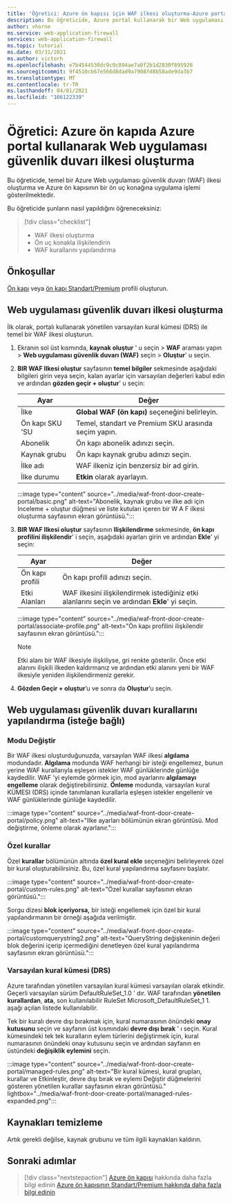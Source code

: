 ```yaml
---
title: 'Öğretici: Azure ön kapısı için WAF ilkesi oluşturma-Azure portal'
description: Bu öğreticide, Azure portal kullanarak bir Web uygulaması güvenlik duvarı (WAF) ilkesi oluşturmayı öğreneceksiniz.
author: vhorne
ms.service: web-application-firewall
services: web-application-firewall
ms.topic: tutorial
ms.date: 03/31/2021
ms.author: victorh
ms.openlocfilehash: e7b4544530dc9c0c894ae7a0f2b1d2830f895928
ms.sourcegitcommit: 9f4510cb67e566d8dad9a7908fd8b58ade9da3b7
ms.translationtype: MT
ms.contentlocale: tr-TR
ms.lasthandoff: 04/01/2021
ms.locfileid: "106122339"
---
```

# <a name="tutorial-create-a-web-application-firewall-policy-on-azure-front-door-using-the-azure-portal"></a>Öğretici: Azure ön kapıda Azure portal kullanarak Web uygulaması güvenlik duvarı ilkesi oluşturma

Bu öğreticide, temel bir Azure Web uygulaması güvenlik duvarı (WAF) ilkesi oluşturma ve Azure ön kapısının bir ön uç konağına uygulama işlemi gösterilmektedir.

Bu öğreticide şunların nasıl yapıldığını öğreneceksiniz:

> [!div class="checklist"]
> * WAF ilkesi oluşturma
> * Ön uç konakla ilişkilendirin
> * WAF kurallarını yapılandırma

## <a name="prerequisites"></a>Önkoşullar

[Ön kapı](../../frontdoor/quickstart-create-front-door.md) veya [ön kapı Standart/Premium](../../frontdoor/standard-premium/create-front-door-portal.md) profili oluşturun. 

## <a name="create-a-web-application-firewall-policy"></a>Web uygulaması güvenlik duvarı ilkesi oluşturma

İlk olarak, portalı kullanarak yönetilen varsayılan kural kümesi (DRS) ile temel bir WAF ilkesi oluşturun. 

1. Ekranın sol üst kısmında, **kaynak oluştur** ' u seçin > **WAF** araması yapın > **Web uygulaması güvenlik duvarı (WAF)** seçin > **Oluştur**' u seçin.

1. **BIR WAF Ilkesi oluştur** sayfasının **temel bilgiler** sekmesinde aşağıdaki bilgileri girin veya seçin, kalan ayarlar için varsayılan değerleri kabul edin ve ardından **gözden geçir + oluştur**' u seçin:

    | Ayar                 | Değer                                              |
    | ---                     | ---                                                |
    | İlke              | **Global WAF (ön kapı)** seçeneğini belirleyin. |
    | Ön kapı SKU 'SU          | Temel, standart ve Premium SKU arasında seçim yapın. |
    | Abonelik            | Ön kapı abonelik adınızı seçin.|
    | Kaynak grubu          | Ön kapı kaynak grubu adınızı seçin.|
    | İlke adı             | WAF ilkeniz için benzersiz bir ad girin.|
    | İlke durumu            | **Etkin** olarak ayarlayın. | 

   :::image type="content" source="../media/waf-front-door-create-portal/basic.png" alt-text="Abonelik, kaynak grubu ve ilke adı için Inceleme + oluştur düğmesi ve liste kutuları içeren bir W A F ilkesi oluşturma sayfasının ekran görüntüsü.":::

1. **BIR WAF Ilkesi oluştur** sayfasının **Ilişkilendirme** sekmesinde, **ön kapı profilini ilişkilendir**' i seçin, aşağıdaki ayarları girin ve ardından **Ekle**' yi seçin:

    | Ayar                 | Değer                                              |
    | ---                     | ---                                                |
    | Ön kapı profili              | Ön kapı profili adınızı seçin. |
    | Etki Alanları          | WAF ilkesini ilişkilendirmek istediğiniz etki alanlarını seçin ve ardından **Ekle**' yi seçin. |

    :::image type="content" source="../media/waf-front-door-create-portal/associate-profile.png" alt-text="Ön kapı profilini ilişkilendir sayfasının ekran görüntüsü.":::
    
    > [!NOTE]
    > Etki alanı bir WAF ilkesiyle ilişkiliyse, gri renkte gösterilir. Önce etki alanını ilişkili ilkeden kaldırmanız ve ardından etki alanını yeni bir WAF ilkesiyle yeniden ilişkilendirmeniz gerekir.

1. **Gözden Geçir + oluştur**’u ve sonra da **Oluştur**’u seçin.

## <a name="configure-web-application-firewall-rules-optional"></a>Web uygulaması güvenlik duvarı kurallarını yapılandırma (isteğe bağlı)

### <a name="change-mode"></a>Modu Değiştir

Bir WAF ilkesi oluşturduğunuzda, varsayılan WAF ilkesi **algılama** modundadır. **Algılama** modunda WAF herhangi bir isteği engellemez, bunun yerine WAF kurallarıyla eşleşen istekler WAF günlüklerinde günlüğe kaydedilir.
WAF 'yi eylemde görmek için, mod ayarlarını **algılamayı** **engelleme** olarak değiştirebilirsiniz. **Önleme** modunda, varsayılan kural KÜMESI (DRS) içinde tanımlanan kurallarla eşleşen istekler engellenir ve WAF günlüklerinde günlüğe kaydedilir.

 :::image type="content" source="../media/waf-front-door-create-portal/policy.png" alt-text="Ilke ayarları bölümünün ekran görüntüsü. Mod değiştirme, önleme olarak ayarlanır.":::

### <a name="custom-rules"></a>Özel kurallar

Özel **kurallar** bölümünün altında **özel kural ekle** seçeneğini belirleyerek özel bir kural oluşturabilirsiniz. Bu, özel kural yapılandırma sayfasını başlatır. 

:::image type="content" source="../media/waf-front-door-create-portal/custom-rules.png" alt-text="Özel kurallar sayfasının ekran görüntüsü.":::

Sorgu dizesi **blok içeriyorsa,** bir isteği engellemek için özel bir kural yapılandırmanın bir örneği aşağıda verilmiştir.

:::image type="content" source="../media/waf-front-door-create-portal/customquerystring2.png" alt-text="QueryString değişkeninin değeri blok değerini içerip içermediğini denetleyen özel kural yapılandırma sayfasının ekran görüntüsü.":::

### <a name="default-rule-set-drs"></a>Varsayılan kural kümesi (DRS)

Azure tarafından yönetilen varsayılan kural kümesi varsayılan olarak etkindir. Geçerli varsayılan sürüm DefaultRuleSet_1.0 ' dır. WAF tarafından **yönetilen kurallardan**, **ata**, son kullanılabilir RuleSet Microsoft_DefaultRuleSet_1 1. aşağı açılan listede kullanılabilir.

Tek bir kuralı devre dışı bırakmak için, kural numarasının önündeki **onay kutusunu** seçin ve sayfanın üst kısmındaki **devre dışı bırak** ' ı seçin. Kural kümesindeki tek tek kuralların eylem türlerini değiştirmek için, kural numarasının önündeki onay kutusunu seçin ve ardından sayfanın en üstündeki **değişiklik eylemini** seçin.

:::image type="content" source="../media/waf-front-door-create-portal/managed-rules.png" alt-text="Bir kural kümesi, kural grupları, kurallar ve Etkinleştir, devre dışı bırak ve eylemi Değiştir düğmelerini gösteren yönetilen kurallar sayfasının ekran görüntüsü." lightbox="../media/waf-front-door-create-portal/managed-rules-expanded.png":::

## <a name="clean-up-resources"></a>Kaynakları temizleme

Artık gerekli değilse, kaynak grubunu ve tüm ilgili kaynakları kaldırın.

## <a name="next-steps"></a>Sonraki adımlar

> [!div class="nextstepaction"]
> [Azure ön kapısı](../../frontdoor/front-door-overview.md) 
>  hakkında daha fazla bilgi edinin [Azure ön kapısının Standart/Premium hakkında daha fazla bilgi edinin](../../frontdoor/standard-premium/overview.md)
